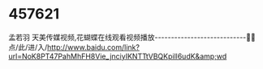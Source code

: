 # 457621
孟若羽 天美传媒视频,花蝴蝶在线观看视频播放----------------------------🙂🙂点/此/进/入/http://www.baidu.com/link?url=NoK8PT47PahMhFH8Vie_jnciyIKNTTtVBQKpill6udK&amp;wd
